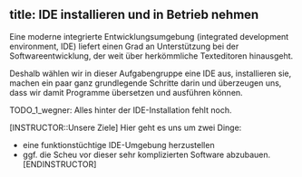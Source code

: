 title: IDE installieren und in Betrieb nehmen
---
Eine moderne integrierte Entwicklungsumgebung (integrated development environment, IDE)
liefert einen Grad an Unterstützung bei der Softwareentwicklung, der weit über herkömmliche
Texteditoren hinausgeht. 

Deshalb wählen wir in dieser Aufgabengruppe eine IDE aus, installieren sie,
machen ein paar ganz grundlegende Schritte darin
und überzeugen uns, dass wir damit Programme übersetzen und ausführen können.

TODO_1_wegner: Alles hinter der IDE-Installation fehlt noch.

[INSTRUCTOR::Unsere Ziele]
Hier geht es uns um zwei Dinge:

- eine funktionstüchtige IDE-Umgebung herzustellen
- ggf. die Scheu vor dieser sehr komplizierten Software abzubauen. 
[ENDINSTRUCTOR]
